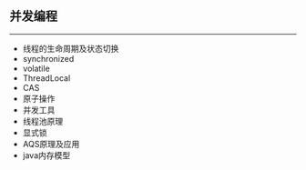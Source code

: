 ## 并发编程

***

- 线程的生命周期及状态切换
- synchronized
- volatile
- ThreadLocal
- CAS
- 原子操作
- 并发工具
- 线程池原理
- 显式锁
- AQS原理及应用
- java内存模型